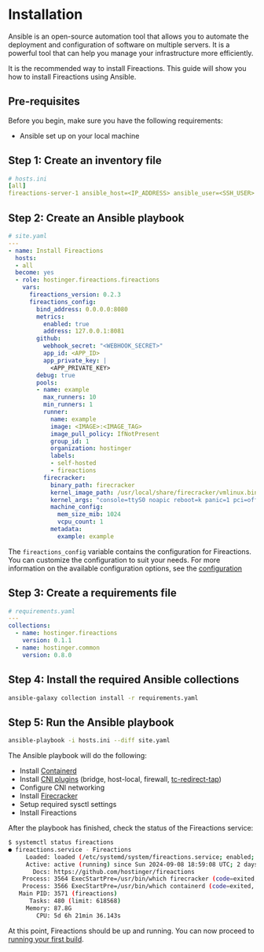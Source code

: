 # Installation

Ansible is an open-source automation tool that allows you to automate the deployment and configuration of software on multiple servers. It is a powerful tool that can help you manage your infrastructure more efficiently.

It is the recommended way to install Fireactions. This guide will show you how to install Fireactions using Ansible.

## Pre-requisites

Before you begin, make sure you have the following requirements:

- Ansible set up on your local machine

## Step 1: Create an inventory file

```yaml
# hosts.ini
[all]
fireactions-server-1 ansible_host=<IP_ADDRESS> ansible_user=<SSH_USER>
```

## Step 2: Create an Ansible playbook

```yaml
# site.yaml
---
- name: Install Fireactions
  hosts:
  - all
  become: yes
  - role: hostinger.fireactions.fireactions
    vars:
      fireactions_version: 0.2.3
      fireactions_config:
        bind_address: 0.0.0.0:8080
        metrics:
          enabled: true
          address: 127.0.0.1:8081
        github:
          webhook_secret: "<WEBHOOK_SECRET>"
          app_id: <APP_ID>
          app_private_key: |
            <APP_PRIVATE_KEY>
        debug: true
        pools:
        - name: example
          max_runners: 10
          min_runners: 1
          runner:
            name: example
            image: <IMAGE>:<IMAGE_TAG>
            image_pull_policy: IfNotPresent
            group_id: 1
            organization: hostinger
            labels:
            - self-hosted
            - fireactions
          firecracker:
            binary_path: firecracker
            kernel_image_path: /usr/local/share/firecracker/vmlinux.bin
            kernel_args: "console=ttyS0 noapic reboot=k panic=1 pci=off nomodules rw"
            machine_config:
              mem_size_mib: 1024
              vcpu_count: 1
            metadata:
              example: example
```

The `fireactions_config` variable contains the configuration for Fireactions. You can customize the configuration to suit your needs. For more information on the available configuration options, see the [configuration](../user-guide/configuration.md)

## Step 3: Create a requirements file

```yaml
# requirements.yaml
---
collections:
  - name: hostinger.fireactions
    version: 0.1.1
  - name: hostinger.common
    version: 0.8.0
```

## Step 4: Install the required Ansible collections

```bash
ansible-galaxy collection install -r requirements.yaml
```

## Step 5: Run the Ansible playbook

```bash
ansible-playbook -i hosts.ini --diff site.yaml
```

The Ansible playbook will do the following:

- Install [Containerd](https://github.com/containerd/containerd)
- Install [CNI plugins](https://github.com/containernetworking/plugins) (bridge, host-local, firewall, [tc-redirect-tap](https://github.com/awslabs/tc-redirect-tap))
- Configure CNI networking
- Install [Firecracker](https://github.com/firecracker-microvm/firecracker)
- Setup required sysctl settings
- Install Fireactions

After the playbook has finished, check the status of the Fireactions service:

```bash
$ systemctl status fireactions
● fireactions.service - Fireactions
     Loaded: loaded (/etc/systemd/system/fireactions.service; enabled; preset: enabled)
     Active: active (running) since Sun 2024-09-08 18:59:08 UTC; 2 days ago
       Docs: https://github.com/hostinger/fireactions
    Process: 3564 ExecStartPre=/usr/bin/which firecracker (code=exited, status=0/SUCCESS)
    Process: 3566 ExecStartPre=/usr/bin/which containerd (code=exited, status=0/SUCCESS)
   Main PID: 3571 (fireactions)
      Tasks: 480 (limit: 618568)
     Memory: 87.8G
        CPU: 5d 6h 21min 36.143s
```

At this point, Fireactions should be up and running. You can now proceed to [running your first build](../getting-started/running-the-first-build.md).
